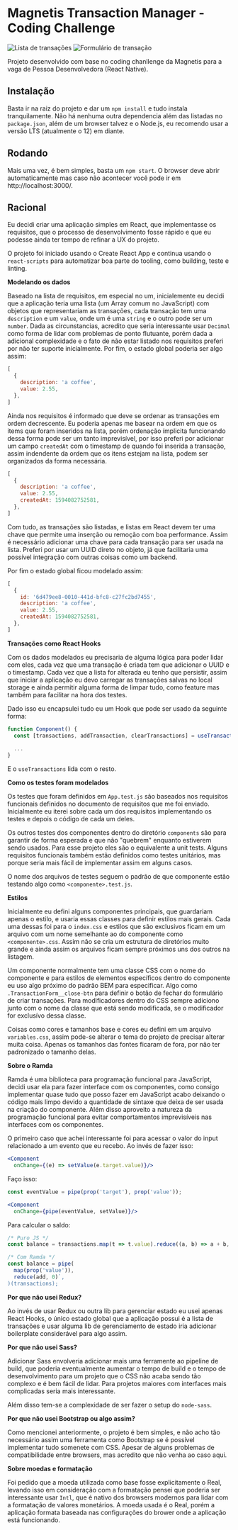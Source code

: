 Magnetis Transaction Manager - Coding Challenge
===========

![Lista de transações](./docs/transactions-list.png)
![Formulário de transação](./docs/transaction-form.png)

Projeto desenvolvido com base no coding chanllenge da Magnetis para
a vaga de Pessoa Desenvolvedora (React Native).

Instalação
---

Basta ir na raiz do projeto e dar um `npm install` e tudo instala tranquilamente.
Não há nenhuma outra dependencia além das listadas no `package.json`, além de um
browser talvez e o Node.js, eu recomendo usar a versão LTS (atualmente o 12) em
diante.

Rodando
---

Mais uma vez, é bem simples, basta um `npm start`. O browser deve abrir automaticamente
mas caso não acontecer você pode ir em http://localhost:3000/.

Racional
---

Eu decidi criar uma aplicação simples em React, que implementasse os requisitos, que
o processo de desenvolvimento fosse rápido e que eu podesse ainda ter tempo de refinar
a UX do projeto.

O projeto foi iniciado usando o Create React App e continua usando o `react-scripts` para
automatizar boa parte do tooling, como building, teste e linting.

**Modelando os dados**

Baseado na lista de requisitos, em especial no um, inicialemente eu decidi que a aplicação
teria uma lista (um Array comum no JavaScript) com objetos que representariam as transações,
cada transação tem uma `description` e um `value`, onde um é uma `string` e o outro pode ser
um `number`. Dada as circunstancias, acredito que seria interessante usar `Decimal` como forma
de lidar com problemas de ponto flutuante, porém dada a adicional complexidade e o fato de não
estar listado nos requisitos preferi por não ter suporte inicialmente. Por fim, o estado global
poderia ser algo assim:

```js
[
  {
    description: 'a coffee',
    value: 2.55,
  },
]
```

Ainda nos requisitos é informado que deve se ordenar as transações em ordem decrescente.
Eu poderia apenas me basear na ordem em que os items que foram inseridos na lista, porém
ordenação ímplicita funcionando dessa forma pode ser um tanto imprevisível, por isso preferi
por adicionar um campo `createdAt` com o timestamp de quando foi inserida a transação, assim
indendente da ordem que os itens estejam na lista, podem ser organizados da forma necessária.

```js
[
  {
    description: 'a coffee',
    value: 2.55,
    createdAt: 1594082752581,
  },
]
```

Com tudo, as transações são listadas, e listas em React devem ter uma chave que permite uma
inserção ou remoção com boa performance. Assim é necessário adicionar uma chave para cada
transação para ser usada na lista. Preferi por usar um UUID direto no objeto, já que facilitaria
uma possível integração com outras coisas como um backend.

Por fim o estado global ficou modelado assim:

```js
[
  {
    id: '6d479ee8-0010-441d-bfc8-c27fc2bd7455',
    description: 'a coffee',
    value: 2.55,
    createdAt: 1594082752581,
  },
]
```

**Transações como React Hooks**

Com os dados modelados eu precisaria de alguma lógica para poder lidar com eles, cada vez que uma
transação é criada tem que adicionar o UUID e o timestamp. Cada vez que a lista for alterada eu tenho
que persistir, assim que iniciar a aplicação eu devo carregar as transações salvas no local storage e
ainda permitir alguma forma de limpar tudo, como feature mas também para facilitar na hora dos testes.

Dado isso eu encapsulei tudo eu um Hook que pode ser usado da seguinte forma:

```js
function Component() {
  const [transactions, addTransaction, clearTransactions] = useTransactions();
  
  ...
}
```

E o `useTransactions` lida com o resto.

**Como os testes foram modelados**

Os testes que foram definidos em `App.test.js` são baseados nos requisitos funcionais
definidos no documento de requisitos que me foi enviado. Inicialmente eu iterei sobre
cada um dos requisitos implementando os testes e depois o código de cada um deles.

Os outros testes dos componentes dentro do diretório `components` são para garantir
de forma esperada e que não "quebrem" enquanto estiverem sendo usados. Para esse projeto
eles são o equivalente a unit tests. Alguns requisitos funcionais também estão definidos
como testes unitários, mas porque seria mais fácil de implementar assim em alguns casos.

O nome dos arquivos de testes seguem o padrão de que componente estão testando algo como
`<componente>.test.js`.

**Estilos**

Inicialmente eu defini alguns componentes principais, que guardariam apenas o estilo, e
usaria essas classes para definir estilos mais gerais. Cada uma dessas foi para o `index.css`
e estilos que são exclusivos ficam em um arquivo com um nome semelhante ao do componente
como `<componente>.css`. Assim não se cria um estrutura de diretórios muito grande e ainda assim
os arquivos ficam sempre próximos uns dos outros na listagem.

Um componente normalmente tem uma classe CSS com o nome do componente e para estilos de
elementos específicos dentro do componente eu uso algo próximo do padrão BEM para
especificar. Algo como `.TransactionForm__close-btn` para definir o botão de fechar
do formulário de criar transações. Para modificadores dentro do CSS sempre adiciono junto com
o nome da classe que está sendo modificada, se o modificador for exclusívo dessa classe.

Coisas como cores e tamanhos base e cores eu defini em um arquivo `variables.css`, assim
pode-se alterar o tema do projeto de precisar alterar muita coisa. Apenas os tamanhos das
fontes ficaram de fora, por não ter padronizado o tamanho delas.

**Sobre o Ramda**

Ramda é uma biblioteca para programação funcional para JavaScript, decidi usar ela para
fazer interface com os componentes, como consigo implementar quase tudo que posso
fazer em JavaScript acabo deixando o código mais limpo devido a quantidade de sintaxe
que deixa de ser usada na criação do componente. Além disso aproveito a natureza da
programação funcional para evitar comportamentos imprevisíveis nas interfaces com
os componentes.

O primeiro caso que achei interessante foi para acessar o valor do input relacionado
a um evento que eu recebo. Ao invés de fazer isso:

```jsx
<Component
  onChange={(e) => setValue(e.target.value)}/>
```

Faço isso:

```jsx
const eventValue = pipe(prop('target'), prop('value'));

<Component
  onChange={pipe(eventValue, setValue)}/>
```

Para calcular o saldo:

```jsx
/* Puro JS */
const balance = transactions.map(t => t.value).reduce((a, b) => a + b, 0);

/* Com Ramda */
const balance = pipe(
  map(prop('value')),
  reduce(add, 0)`,
)(transactions);
```

**Por que não usei Redux?**

Ao invés de usar Redux ou outra lib para gerenciar estado eu usei apenas React Hooks, o
único estado global que a aplicação possui é a lista de transações e usar alguma lib de
gerenciamento de estado iria adicionar boilerplate considerável para algo assim.

**Por que não usei Sass?**

Adicionar Sass envolveria adicionar mais uma ferramente ao pipeline de build, que poderia
eventualmente aumentar o tempo de build e o tempo de desenvolvimento para um projeto
que o CSS não acaba sendo tão complexo e é bem fácil de lidar. Para projetos maiores
com interfaces mais complicadas seria mais interessante.

Além disso tem-se a complexidade de ser fazer o setup do `node-sass`.

**Por que não usei Bootstrap ou algo assim?**

Como mencionei anteriormente, o projeto é bem simples, e não acho tão necessário
assim uma ferramenta como Bootstrap se é possível implementar tudo somenete com CSS.
Apesar de alguns problemas de compatibilidade entre browsers, mas acredito que não venha
ao caso aqui.

**Sobre moedas e formatação**

Foi pedido que a moeda utilizada como base fosse explicitamente o Real, levando isso
em consideração com a formatação pensei que poderia ser interessante usar `Intl`, que
é nativo dos browsers modernos para lidar com a formatação de valores monetários.
A moeda usada é o Real, porém a aplicação formata baseada nas configurações do brower
onde a aplicação está funcionando.
